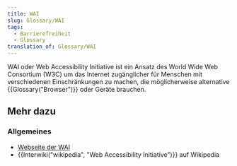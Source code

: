 ```yaml
---
title: WAI
slug: Glossary/WAI
tags:
  - Barrierefreiheit
  - Glossary
translation_of: Glossary/WAI
---
```

WAI oder Web Accessibility Initiative ist ein Ansatz des World Wide Web Consortium (W3C) um das Internet zugänglicher für Menschen mit verschiedenen Einschränkungen zu machen, die möglicherweise alternative {{Glossary("Browser")}} oder Geräte brauchen.

## Mehr dazu

### Allgemeines

- [Webseite der WAI](http://www.w3.org/WAI/)
- {{Interwiki("wikipedia", "Web Accessibility Initiative")}} auf Wikipedia
